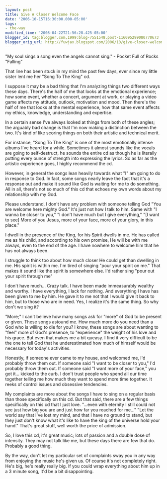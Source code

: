 ```yaml
---
layout: post
title: Give A Closer Welcome Face
date: '2006-10-15T16:30:00.000-05:00'
tags:
- the-way
modified_time: '2008-04-22T21:56:28.425-05:00'
blogger_id: tag:blogger.com,1999:blog-7551548.post-116095299080770673
blogger_orig_url: http://fuwjax.blogspot.com/2006/10/give-closer-welcome-face.html
---
```


"My soul sings a song even the angels cannot sing." - Pocket Full of Rocks "Falling"

That line has been stuck in my mind the past few days, ever since my little sister lent me her "Song To The King" cd.

I suppose it may be a bad thing that I'm analyzing things two different ways these days.  There's the half of me that looks at the emotional experience; how some event, whether a concert, argument at work, or playing a video game affects my attitude, outlook, motivation and mood.  Then there's the half of me that looks at the mental experience, how that same event affects my ethics, knowledge, understanding and expertise.

In a certain sense I've always looked at things from both of these angles; the arguably bad change is that I'm now making a distinction between the two.  It's kind of like scoring things on both their artistic and technical merit.

For instance, "Song To The King" is one of the most emotionally intense albums I've heard for a while.  Sometimes it almost sounds like the vocals are going to self-destruct, he sounds the entire cd as though he is literally putting every ounce of strength into expressing the lyrics.  So as far as the artistic experience goes, I highly recommend the cd.

However, in general the songs lean heavily towards what "I" am going to do in response to God.  In fact, some songs nearly leave the fact that it's a response out and make it sound like God is waiting for me to do something.  All in all, there's not so much of this cd that echoes my own words about my relationship with my God.

Please understand, I don't have any problem with someone telling God "You are welcome here mighty God."  It's just not how I talk to him.  Same with "I wanna be closer to you," "I don't have much but I give everything," "\[I want to see] More of you Jesus, more of your face, more of your glory, in this place."

I dwell in the presence of the King, for his Spirit dwells in me.  He has called me as his child, and according to his own promise, He will be with me always, even to the end of the age.  I have nowhere to welcome him that he has not always been.  

I struggle to think too about how much closer He could get than dwelling in me.  His spirit is within me.  I'm tired of singing "pour your spirit on me."  That makes it sound like the spirit is somewhere else.  I'd rather sing "pour out your spirit through me"

I don't have much... Crazy talk.  I have been made immeasurably wealthy and worthy.  I have everything, I lack for nothing.  And everything I have has been given to me by him.  He gave it to me not that I would give it back to him, but to those who are in need.  Yes, I realize it's the same thing.  So why don't we sing it?

"More;" I can't believe how many songs ask for "more" of God to be present or given.  These songs astound me.  How much more do you need than a God who is willing to die for you?  I know, these songs are about wanting to "feel" more of God's presence, to "experience" the weight of his love and his grace.  But even that makes me a bit queasy.  I find it very difficult to be the one to tell God that he underestimated how much of himself would be necessary for today's activities.

Honestly, if someone ever came to my house, and welcomed me, I'd probably throw them out.  If someone said "I want to be closer to you," I'd probably throw them out.  If someone said "I want more of your face," you got it... kicked to the curb.  I don't trust people who spend all our time together telling me how much they want to spend more time together.  It reeks of control issues and obsessive tendencies.  

My complaints are more about the songs I have to sing on a regular basis than those specifically on this cd.  But that said, there are a few things specifically on this cd that I just love.  "...even with eternity I still could not see just how big you are and just how far you reached for me..." "Let the world say that I've lost my mind, and that I have no ground to stand, but they just don't know what it's like to have the king of the universe hold your hand."  That's great stuff, well worth the price of admission.

So, I love this cd, it's great music; lots of passion and a double dose of intensity.  They may not talk like me, but these days there are few that do.  Probably a good thing.

By the way, don't let my particular set of complaints sway you in any way from enjoying the music he's given us.  Of course it's not completely right.  He's big, he's really really big.  If you could wrap everything about him up in a 3 minute song, it'd be a bit disappointing.